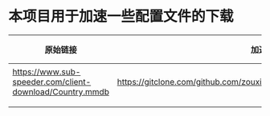 # 本项目用于加速一些配置文件的下载
| 原始链接                                                 | 加速链接                                                    | 应用说明       |
| -------------------------------------------------------- | ----------------------------------------------------------- | -------------- |
| https://www.sub-speeder.com/client-download/Country.mmdb | https://gitclone.com/github.com/zouxingyuks/Speed/blob/main/Country.mmdb | clash 配置文件 |
|                                                          |                                                             |                |
|                                                          |                                                             |                |

